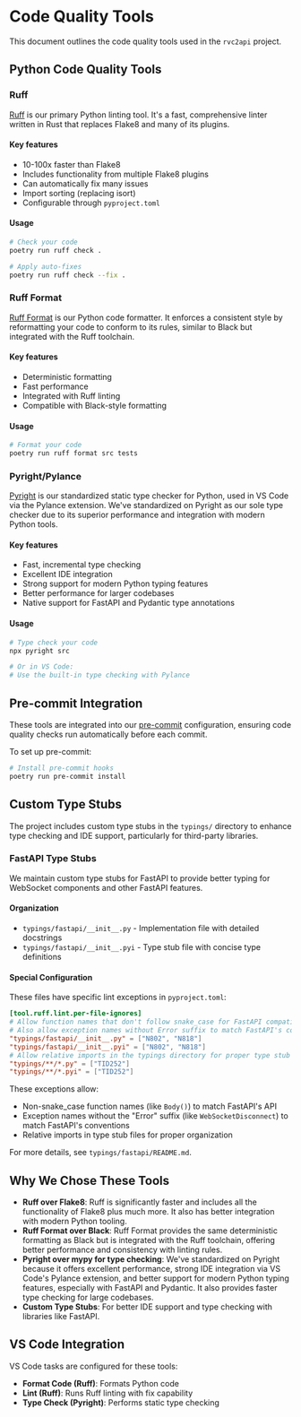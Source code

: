 # Code Quality Tools

This document outlines the code quality tools used in the `rvc2api` project.

## Python Code Quality Tools

### Ruff

[Ruff](https://github.com/astral-sh/ruff) is our primary Python linting tool. It's a fast, comprehensive linter written in Rust that replaces Flake8 and many of its plugins.

#### Key features

- 10-100x faster than Flake8
- Includes functionality from multiple Flake8 plugins
- Can automatically fix many issues
- Import sorting (replacing isort)
- Configurable through `pyproject.toml`

#### Usage

```bash
# Check your code
poetry run ruff check .

# Apply auto-fixes
poetry run ruff check --fix .
```

### Ruff Format

[Ruff Format](https://docs.astral.sh/ruff/formatter/) is our Python code formatter. It enforces a consistent style by reformatting your code to conform to its rules, similar to Black but integrated with the Ruff toolchain.

#### Key features

- Deterministic formatting
- Fast performance
- Integrated with Ruff linting
- Compatible with Black-style formatting

#### Usage

```bash
# Format your code
poetry run ruff format src tests
```

### Pyright/Pylance

[Pyright](https://github.com/microsoft/pyright) is our standardized static type checker for Python, used in VS Code via the Pylance extension. We've standardized on Pyright as our sole type checker due to its superior performance and integration with modern Python tools.

#### Key features

- Fast, incremental type checking
- Excellent IDE integration
- Strong support for modern Python typing features
- Better performance for larger codebases
- Native support for FastAPI and Pydantic type annotations

#### Usage

```bash
# Type check your code
npx pyright src

# Or in VS Code:
# Use the built-in type checking with Pylance
```

## Pre-commit Integration

These tools are integrated into our [pre-commit](https://pre-commit.com/) configuration, ensuring code quality checks run automatically before each commit.

To set up pre-commit:

```bash
# Install pre-commit hooks
poetry run pre-commit install
```

## Custom Type Stubs

The project includes custom type stubs in the `typings/` directory to enhance type checking and IDE support, particularly for third-party libraries.

### FastAPI Type Stubs

We maintain custom type stubs for FastAPI to provide better typing for WebSocket components and other FastAPI features.

#### Organization

- `typings/fastapi/__init__.py` - Implementation file with detailed docstrings
- `typings/fastapi/__init__.pyi` - Type stub file with concise type definitions

#### Special Configuration

These files have specific lint exceptions in `pyproject.toml`:

```toml
[tool.ruff.lint.per-file-ignores]
# Allow function names that don't follow snake_case for FastAPI compatibility
# Also allow exception names without Error suffix to match FastAPI's conventions
"typings/fastapi/__init__.py" = ["N802", "N818"]
"typings/fastapi/__init__.pyi" = ["N802", "N818"]
# Allow relative imports in the typings directory for proper type stub organization
"typings/**/*.py" = ["TID252"]
"typings/**/*.pyi" = ["TID252"]
```

These exceptions allow:

- Non-snake_case function names (like `Body()`) to match FastAPI's API
- Exception names without the "Error" suffix (like `WebSocketDisconnect`) to match FastAPI's conventions
- Relative imports in type stub files for proper organization

For more details, see `typings/fastapi/README.md`.

## Why We Chose These Tools

- **Ruff over Flake8**: Ruff is significantly faster and includes all the functionality of Flake8 plus much more. It also has better integration with modern Python tooling.
- **Ruff Format over Black**: Ruff Format provides the same deterministic formatting as Black but is integrated with the Ruff toolchain, offering better performance and consistency with linting rules.
- **Pyright over mypy for type checking**: We've standardized on Pyright because it offers excellent performance, strong IDE integration via VS Code's Pylance extension, and better support for modern Python typing features, especially with FastAPI and Pydantic. It also provides faster type checking for large codebases.
- **Custom Type Stubs**: For better IDE support and type checking with libraries like FastAPI.

## VS Code Integration

VS Code tasks are configured for these tools:

- **Format Code (Ruff)**: Formats Python code
- **Lint (Ruff)**: Runs Ruff linting with fix capability
- **Type Check (Pyright)**: Performs static type checking
